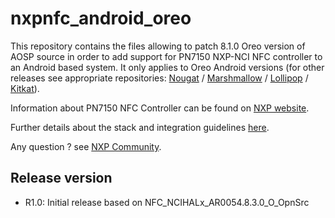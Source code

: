 # nxpnfc_android_oreo

This repository contains the files allowing to patch 8.1.0 Oreo version of AOSP source in order to add support for PN7150 NXP-NCI NFC controller to an Android based system.
It only applies to Oreo Android versions (for other releases see appropriate repositories: 
[Nougat](https://github.com/NXPNFCLinux/nxpnfc_android_nougat) / [Marshmallow](https://github.com/NXPNFCLinux/nxpnfc_android_marshmallow) / [Lollipop](https://github.com/NXPNFCLinux/nxpnfc_android_lollipop) / [Kitkat](https://github.com/NXPNFCLinux/nxpnfc_android_kitkat)).


Information about PN7150 NFC Controller can be found on [NXP website](https://www.nxp.com/products/identification-and-security/nfc/nfc-reader-ics/pn7150-high-performance-nfc-controller-with-integrated-firmware-for-home-automation-applications:PN7150).

Further details about the stack and integration guidelines [here](https://www.nxp.com/docs/en/application-note/AN11690.pdf).

Any question ? see [NXP Community](https://community.nxp.com/community/identification-security/nfc/content).

Release version
---------------
 * R1.0: Initial release based on NFC_NCIHALx_AR0054.8.3.0_O_OpnSrc
